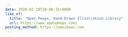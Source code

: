```yaml
---
date: 2020-02-28T10:08:35+0000
like_of:
  title: "Open Peeps, Hand-Drawn Illustration Library"
  url: https://www.openpeeps.com/
posting_method: https://omnibear.com
---
```

